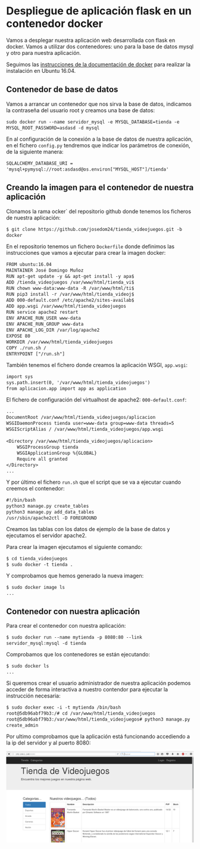 # Despliegue de aplicación flask en un contenedor docker

Vamos a desplegar nuestra aplicación web desarrollada con flask en docker. Vamos a utilizar dos contenedores: uno para la base de datos mysql y otro para nuestra aplicación.

Seguimos las [instrucciones de la documentación de docker](https://docs.docker.com/engine/installation/linux/docker-ce/ubuntu/) para realizar la instalación en Ubuntu 16.04.

## Contenedor de base de datos

Vamos a arrancar un contenedor que nos sirva la base de datos, indicamos la contraseña del usuario root y creamos una base de datos:

	sudo docker run --name servidor_mysql -e MYSQL_DATABASE=tienda -e MYSQL_ROOT_PASSWORD=asdasd -d mysql

En al configuración de la conexión a la base de datos de nuestra aplicación, en el fichero `config.py` tendremos que indicar los parámetros de conexión, de la siguiente manera:

	SQLALCHEMY_DATABASE_URI = 'mysql+pymysql://root:asdasd@os.environ["MYSQL_HOST"]/tienda'

## Creando la imagen para el contenedor de nuestra aplicación

Clonamos la rama ocker` del repositorio github donde tenemos los ficheros de nuestra aplicación:

	$ git clone https://github.com/josedom24/tienda_videojuegos.git -b docker

En el repositorio tenemos un fichero `Dockerfile` donde definimos las instrucciones que vamos a ejecutar para crear la imagen docker:

	FROM ubuntu:16.04
	MAINTAINER José Domingo Muñoz
	RUN apt-get update -y && apt-get install -y apa$
	ADD /tienda_videojuegos /var/www/html/tienda_vi$
	RUN chown www-data:www-data -R /var/www/html/ti$
	RUN pip3 install -r /var/www/html/tienda_videoj$
	ADD 000-default.conf /etc/apache2/sites-availab$
	ADD app.wsgi /var/www/html/tienda_videojuegos
	RUN service apache2 restart
	ENV APACHE_RUN_USER www-data
	ENV APACHE_RUN_GROUP www-data
	ENV APACHE_LOG_DIR /var/log/apache2
	EXPOSE 80
	WORKDIR /var/www/html/tienda_videojuegos
	COPY ./run.sh /
	ENTRYPOINT ["/run.sh"]

También tenemos el fichero donde creamos la aplicación WSGI, `app.wsgi`:

	import sys
	sys.path.insert(0, '/var/www/html/tienda_videojuegos')
	from aplicacion.app import app as application

El fichero de configuración del virtualhost de apache2: `000-default.conf`:

	...
	DocumentRoot /var/www/html/tienda_videojuegos/aplicacion
	WSGIDaemonProcess tienda user=www-data group=www-data threads=5
    WSGIScriptAlias / /var/www/html/tienda_videojuegos/app.wsgi

    <Directory /var/www/html/tienda_videojuegos/aplicacion>
        WSGIProcessGroup tienda
        WSGIApplicationGroup %{GLOBAL}
        Require all granted
    </Directory>
    ...

Y por último el fichero `run.sh` que el script que se va a ejecutar cuando creemos el contenedor:

	#!/bin/bash
	python3 manage.py create_tables
	python3 manage.py add_data_tables
	/usr/sbin/apache2ctl -D FOREGROUND

Creamos las tablas con los datos de ejemplo de la base de datos y ejecutamos el servidor apache2.

Para crear la imagen ejecutamos el siguiente comando:

	$ cd tienda_videojuegos
	$ sudo docker -t tienda .

Y comprobamos que hemos generado la nueva imagen:

	$ sudo docker image ls
	...

## Contenedor con nuestra aplicación

Para crear el contenedor con nuestra aplicación:

	$ sudo docker run --name mytienda -p 8080:80 --link servidor_mysql:mysql -d tienda

Comprobamos que los contenedores se están ejecutando:

	$ sudo docker ls
	...

Si queremos crear el usuario administrador de nuestra aplicación podemos acceder de forma interactiva a nuestro contendor para ejecutar la instrucción necesaria:
	
	$ sudo docker exec -i -t mytienda /bin/bash	
	root@5db96abf79b3:/# cd /var/www/html/tienda_videojuegos
	root@5db96abf79b3:/var/www/html/tienda_videojuegos# python3 manage.py create_admin

Por ultimo comprobamos que la aplicación está funcionando accediendo a la ip del servidor y al puerto 8080:

![web](img/web.png)